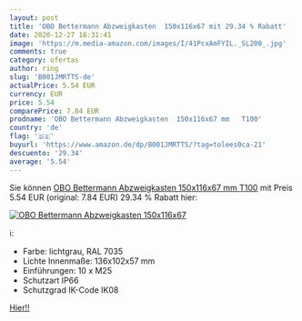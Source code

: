 ```yaml
---
layout: post
title: 'OBO Bettermann Abzweigkasten  150x116x67 mit 29.34 % Rabatt'
date: 2020-12-27 16:31:41
image: 'https://m.media-amazon.com/images/I/41PcxAmFYIL._SL200_.jpg'
comments: true
category: ofertas
author: ring
slug: 'B001JMRTTS-de'
actualPrice: 5.54 EUR
currency: EUR
price: 5.54
comparePrice: 7.84 EUR
prodname: 'OBO Bettermann Abzweigkasten  150x116x67 mm   T100'
country: 'de'
flag: '🇩🇪'
buyurl: 'https://www.amazon.de/dp/B001JMRTTS/?tag=tolees0ca-21'
descuento: '29.34'
average: '5.54'
---
```


Sie können [OBO Bettermann Abzweigkasten  150x116x67 mm   T100](https://www.amazon.de/dp/B001JMRTTS/?tag=tolees0ca-21) mit Preis 5.54 EUR (original: 7.84 EUR) 29.34 % Rabatt hier:

[![OBO Bettermann Abzweigkasten  150x116x67](https://m.media-amazon.com/images/I/41PcxAmFYIL._SL200_.jpg)](https://www.amazon.de/dp/B001JMRTTS/?tag=tolees0ca-21)

ℹ️:

- Farbe: lichtgrau, RAL 7035
- Lichte Innenmaße: 136x102x57 mm
- Einführungen: 10 x M25
- Schutzart IP66
- Schutzgrad IK-Code IK08

[Hier!!](https://www.amazon.de/dp/B001JMRTTS/?tag=tolees0ca-21)
